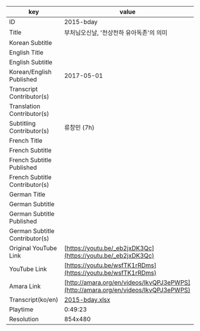 |  key  |  value  |
|-------|---------|
| ID            | 2015-bday |
| Title         | 부처님오신날, '천상천하 유아독존'의 의미 |
| Korean Subtitle |  |
| English Title |  |
| English Subtitle |  |
| Korean/English Published     | 2017-05-01 |
| Transcript Contributor(s)   |  |
| Translation Contributor(s)   |  |
| Subtitling Contributor(s)   | 류창민 (7h) |
| French Title |  |
| French Subtitle |  |
| French Subtitle Published |  |
| French Subtitle Contributor(s) |  |
| German Title |  |
| German Subtitle |  |
| German Subtitle Published |  |
| German Subtitle Contributor(s) |  |
| Original YouTube Link  | [https://youtu.be/_eb2jxDK3Qc](https://youtu.be/_eb2jxDK3Qc) |
| YouTube Link  | [https://youtu.be/wsfTK1rRDms](https://youtu.be/wsfTK1rRDms) |
| Amara Link    | [http://amara.org/en/videos/IkvQPJ3ePWPS](http://amara.org/en/videos/IkvQPJ3ePWPS) |
| Transcript(ko/en) | [2015-bday.xlsx](https://github.com/jungtosociety/dharma-qna/raw/master/sub/2015-bday/2015-bday.xlsx) |
| Playtime | 0:49:23 |
| Resolution | 854x480|
